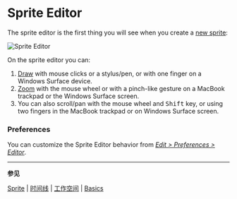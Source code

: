# Sprite Editor

The sprite editor is the first thing you will see when you create a
[new sprite](new-sprite.md):

![Sprite Editor](sprite-editor/sprite-editor.png)

On the sprite editor you can:

1. [Draw](drawing.md) with mouse clicks or a stylus/pen, or with one
   finger on a Windows Surface device.
1. [Zoom](zoom.md) with the mouse wheel or with a pinch-like gesture
   on a MacBook trackpad or the Windows Surface screen.
1. You can also scroll/pan with the mouse wheel and <kbd>Shift</kbd> key, or
   using two fingers in the MacBook trackpad or on Windows Surface
   screen.

### Preferences

You can customize the Sprite Editor behavior from [_Edit > Preferences > Editor_](preferences.md#editor).

---

**参见**

[Sprite](sprite.md) |
[时间线](timeline.md) |
[工作空间](workspace.md) |
[Basics](basics.md)
